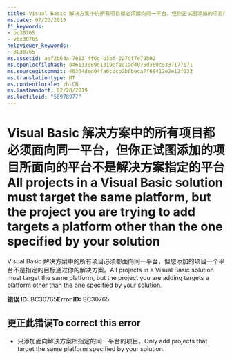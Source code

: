 ```yaml
---
title: Visual Basic 解决方案中的所有项目都必须面向同一平台，但你正试图添加的项目所面向的平台不是解决方案指定的平台
ms.date: 07/20/2015
f1_keywords:
- bc30765
- vbc30765
helpviewer_keywords:
- BC30765
ms.assetid: aef2b63a-7013-4f6d-b3bf-227df7e79b02
ms.openlocfilehash: 846113089d1319cfad1ad4075d369c5337177171
ms.sourcegitcommit: 40364ded04fa6cdcb2b6beca7f68412e2e12f633
ms.translationtype: MT
ms.contentlocale: zh-CN
ms.lasthandoff: 02/28/2019
ms.locfileid: "56978977"
---
```

# <a name="all-projects-in-a-visual-basic-solution-must-target-the-same-platform-but-the-project-you-are-trying-to-add-targets-a-platform-other-than-the-one-specified-by-your-solution"></a><span data-ttu-id="55da9-102">Visual Basic 解决方案中的所有项目都必须面向同一平台，但你正试图添加的项目所面向的平台不是解决方案指定的平台</span><span class="sxs-lookup"><span data-stu-id="55da9-102">All projects in a Visual Basic solution must target the same platform, but the project you are trying to add targets a platform other than the one specified by your solution</span></span>
<span data-ttu-id="55da9-103">Visual Basic 解决方案中的所有项目必须都面向同一平台，但您添加的项目一个平台不是指定的目标通过你的解决方案。</span><span class="sxs-lookup"><span data-stu-id="55da9-103">All projects in a Visual Basic solution must target the same platform, but the project you are adding targets a platform other than the one specified by your solution.</span></span>  
  
 <span data-ttu-id="55da9-104">**错误 ID:** BC30765</span><span class="sxs-lookup"><span data-stu-id="55da9-104">**Error ID:** BC30765</span></span>  
  
## <a name="to-correct-this-error"></a><span data-ttu-id="55da9-105">更正此错误</span><span class="sxs-lookup"><span data-stu-id="55da9-105">To correct this error</span></span>  
  
-   <span data-ttu-id="55da9-106">只添加面向解决方案所指定的同一平台的项目。</span><span class="sxs-lookup"><span data-stu-id="55da9-106">Only add projects that target the same platform specified by your solution.</span></span>  
